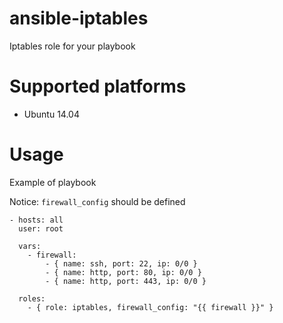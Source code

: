ansible-iptables
================

Iptables role for your playbook

# Supported platforms

* Ubuntu 14.04

# Usage

Example of playbook

Notice: `firewall_config` should be defined

```
- hosts: all
  user: root

  vars:
    - firewall:
        - { name: ssh, port: 22, ip: 0/0 }
        - { name: http, port: 80, ip: 0/0 }
        - { name: http, port: 443, ip: 0/0 }

  roles:
    - { role: iptables, firewall_config: "{{ firewall }}" }
```
